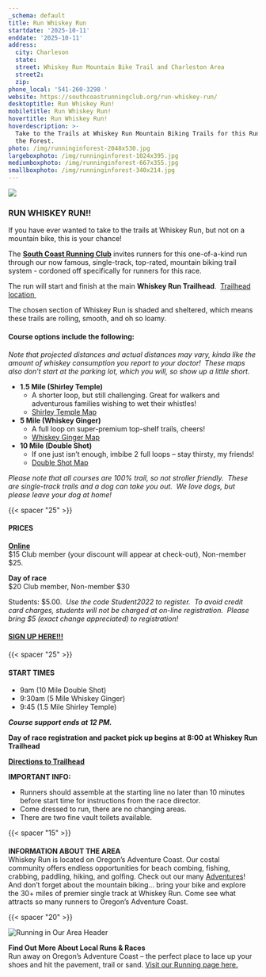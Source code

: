 ```yaml
---
_schema: default
title: Run Whiskey Run
startdate: '2025-10-11'
enddate: '2025-10-11'
address:
  city: Charleson
  state:
  street: Whiskey Run Mountain Bike Trail and Charleston Area
  street2:
  zip:
phone_local: '541-260-3298 '
website: https://southcoastrunningclub.org/run-whiskey-run/
desktoptitle: Run Whiskey Run!
mobiletitle: Run Whiskey Run!
hovertitle: Run Whiskey Run!
hoverdescription: >-
  Take to the Trails at Whiskey Run Mountain Biking Trails for this Run through
  the Forest.
photo: /img/runninginforest-2048x530.jpg
largeboxphoto: /img/runninginforest-1024x395.jpg
mediumboxphoto: /img/runninginforest-667x355.jpg
smallboxphoto: /img/runninginforest-340x214.jpg
---
```

![](/img/run-whiskey-run-header-695x322.jpg)

### RUN WHISKEY RUN!!

If you have ever wanted to take to the trails at Whiskey Run, but not on a mountain bike, this is your chance!

The <a target="_blank" rel="noopener" href="https://southcoastrunningclub.org/"><strong>South Coast Running Club</strong></a> invites runners for this one-of-a-kind run through our now famous, single-track, top-rated, mountain biking trail system - cordoned off specifically for runners for this race.

The run will start and finish at the main **Whiskey Run Trailhead**. &nbsp;<a target="_blank" rel="noopener" href="https://www.google.com/maps?q=Whiskey+Run+Mountain+Biking+Trail+Parking,+E+Humphreys+Rd,+Bandon,+OR+97411&amp;ftid=0x54c4818dc596de61:0xe64719ece591060f&amp;hl=en-US&amp;gl=us&amp;entry=gps&amp;g_ep=CAIYAQ%3D%3D&amp;shorturl=1">Trailhead location&nbsp;</a>&nbsp;

The chosen section of Whiskey Run is shaded and sheltered, which means these trails are rolling, smooth, and oh so loamy.

#### **Course options include the following:**&nbsp;&nbsp;

*Note that projected distances and actual distances may vary, kinda like the amount of whiskey consumption you report to your doctor! &nbsp;These maps also don’t start at the parking lot, which you will, so show up a little short.*

* **1\.5 Mile (Shirley Temple)**
  * A shorter loop, but still challenging. Great for walkers and adventurous families wishing to wet their whistles!
  * <a target="_blank" rel="noopener" href="https://www.trailforks.com/ridelog/planner/view/333046/">Shirley Temple Map</a>
* **5 Mile (Whiskey Ginger)**
  * A full loop on super-premium top-shelf trails, cheers!
  * <a target="_blank" rel="noopener" href="https://www.trailforks.com/ridelog/planner/view/333049/">Whiskey Ginger Map</a>
* **10 Mile (Double Shot)**
  * If one just isn’t enough, imbibe 2 full loops – stay thirsty, my friends!
  * <a target="_blank" rel="noopener" href="https://www.trailforks.com/ridelog/planner/view/335749/">Double Shot Map</a>

*Please note that all courses are 100% trail, so not stroller friendly. &nbsp;These are single-track trails and a dog can take you out. &nbsp;We love dogs, but please leave your dog at home!*

{{< spacer "25" >}}

#### PRICES

<a target="_blank" rel="noopener" href="https://runsignup.com/Race/OR/Bandon/RunWhiskeyRun"><strong>Online</strong></a><br>$15 Club member (your discount will appear at check-out), Non-member $25. &nbsp; &nbsp;

**Day of race**<br>$20 Club member, Non-member $30

Students: $5.00. &nbsp;*Use the code Student2022 to register. &nbsp;To avoid credit card charges, students will not be charged at on-line registration. &nbsp;Please bring $5 (exact change appreciated) to registration!*&nbsp;

#### <a class="learn-more-anywhere-btn" target="_blank" rel="noopener" href="https://runsignup.com/Race/OR/Bandon/RunWhiskeyRun">SIGN UP HERE!!!</a>

{{< spacer "25" >}}

#### START TIMES

* 9am (10 Mile Double Shot)
* 9:30am (5 Mile Whiskey Ginger)
* 9:45 (1.5 Mile Shirley Temple)

***Course support ends at 12 PM.***

**Day of race registration and packet pick up begins at 8:00 at Whiskey Run Trailhead**

<a target="_blank" rel="noopener" href="https://www.google.com/maps/place/Whiskey+Run+Mountain+Biking+Trail+Parking/@43.2189727,-124.3422167,17z/data=!3m1!4b1!4m6!3m5!1s0x54c4818dc596de61:0xe64719ece591060f!8m2!3d43.2189727!4d-124.3422167!16s%2Fg%2F11f57g_cf4?hl=en-US&amp;entry=ttu"><strong>Directions to Trailhead</strong></a> &nbsp;&nbsp;

**IMPORTANT INFO:**

* Runners should assemble at the starting line no later than 10 minutes before start time for instructions from the race director.
* Come dressed to run, there are no changing areas. &nbsp;
* There are two fine vault toilets available.

{{< spacer "15" >}}

####

**INFORMATION ABOUT THE AREA**<br>Whiskey Run is located on Oregon’s Adventure Coast. Our costal community offers endless opportunities for beach combing, fishing, crabbing, paddling, hiking, and golfing. Check out our many <a target="_blank" rel="noopener" href="https://www.oregonsadventurecoast.com/adventures/">Adventures</a>! And don’t forget about the mountain biking… bring your bike and explore the 30+ miles of premier single track at Whiskey Run. Come see what attracts so many runners to Oregon’s Adventure Coast.

{{< spacer "20" >}}

![Running in Our Area Header](/img/event-running-hdrs-695x125-v02.jpg)

**Find Out More About Local Runs & Races**<br>Run away on Oregon’s Adventure Coast – the perfect place to lace up your shoes and hit the pavement, trail or sand. [Visit our Running page here.](/running)